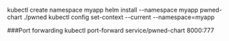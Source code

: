 kubectl create namespace myapp
helm install --namespace myapp pwned-chart ./pwned
kubectl config set-context --current --namespace=myapp

###Port forwarding
kubectl port-forward service/pwned-chart 8000:777
